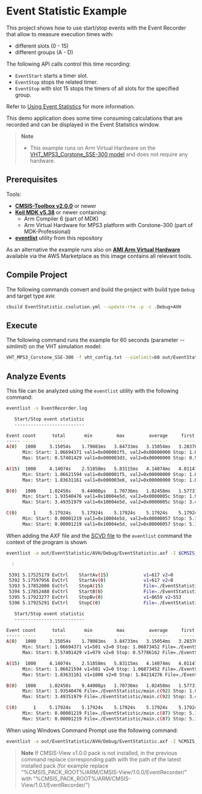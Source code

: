 # Event Statistic Example

This project shows how to use start/stop events with the Event Recorder that allow to measure execution times with:

- different slots (0 - 15)
- different groups (A - D)

The following API calls control this time recording:

- `EventStart` starts a timer slot.
- `EventStop` stops the related timer.
- `EventStop` with slot 15 stops the timers of all slots for the specified group.

Refer to [Using Event Statistics](https://arm-software.github.io/CMSIS-View/main/ev_stat.html#es_use) for more information.

This demo application does some time consuming calculations that are recorded
and can be displayed in the Event Statistics window.

> **Note**
> - This example runs on Arm Virtual Hardware on the [VHT_MPS3_Corstone_SSE-300 model](https://arm-software.github.io/AVH/main/simulation/html/Using.html)
and does not require any hardware.

## Prerequisites

Tools:

 - [**CMSIS-Toolbox v2.0.0**](https://github.com/Open-CMSIS-Pack/cmsis-toolbox/releases) or newer
 - [**Keil MDK v5.38**](https://www.keil.com/mdk5) or newer containing:
   - Arm Compiler 6 (part of MDK)
   - Arm Virtual Hardware for MPS3 platform with Corstone-300 (part of MDK-Professional)
 - [**eventlist**](https://github.com/ARM-software/CMSIS-View/releases/latest) utility from this repository

As an alternative the example runs also on [**AMI Arm Virtual Hardware**](https://aws.amazon.com/marketplace/search/results?searchTerms=Arm+Virtual+Hardware)
 available via the AWS Marketplace as this image contains all relevant tools.

## Compile Project

The following commands convert and build the project with build type `Debug` and target type `AVH`:

```sh
cbuild EventStatistic.csolution.yml --update-rte -p -c .Debug+AVH
```

## Execute

The following command runs the example for 60 seconds (parameter *--simlimit*) on the VHT simulation model:

```sh
VHT_MPS3_Corstone_SSE-300 -f vht_config.txt --simlimit=60 out/EventStatistic/AVH/Debug/EventStatistic.axf
```

## Analyze Events

This file can be analyzed using the `eventlist` utility with the following command:

```sh
eventlist -s EventRecorder.log

   Start/Stop event statistic
   --------------------------

Event count      total       min         max         average     first       last
----- -----      -----       ---         ---         -------     -----       ----
A(0)   1000     3.15054s    1.79081ms   3.84733ms   3.15054ms   3.28370ms   2.54044ms
      Min: Start: 1.06694371 val1=0x000001f5, val2=0x00000000 Stop: 1.06873452 val1=0x10004e5d, val2=0x0000003c
      Max: Start: 0.57401429 val1=0x000003d3, val2=0x00000000 Stop: 0.57786162 val1=0x10004e5d, val2=0x00000038

A(15)  1000     4.14074s    2.51858ms   5.83115ms   4.14074ms   4.01147ms   3.26821ms
      Min: Start: 1.06621594 val1=0x000001f5, val2=0x00000000 Stop: 1.06873452 val1=0x10004e5d, val2=0x0000003c
      Max: Start: 1.83631161 val1=0x000003e8, val2=0x00000000 Stop: 1.84214276 val1=0x10004e5d, val2=0x0000003c

B(0)   1000     1.02458s    9.44000µs   1.70736ms   1.02458ms   1.57731ms 707.89000µs
      Min: Start: 1.93540476 val1=0x10004e5d, val2=0x0000005c Stop: 1.93541420 val1=0x00000004, val2=0x00000003
      Max: Start: 3.49351979 val1=0x10004e5d, val2=0x0000005c Stop: 3.49522715 val1=0x00007fe5, val2=0x0000053d

C(0)      1     5.17924s    5.17924s    5.17924s    5.17924s    5.17924s    5.17924s
      Min: Start: 0.00001219 val1=0x10004e5d, val2=0x00000057 Stop: 5.17925291 val1=0x10004e5d, val2=0x00000067
      Max: Start: 0.00001219 val1=0x10004e5d, val2=0x00000057 Stop: 5.17925291 val1=0x10004e5d, val2=0x00000067
```

When adding the AXF file and the [SCVD file](https://arm-software.github.io/CMSIS-View/main/SCVD_Format.html) to the `eventlist`
command the context of the program is shown

```sh
eventlist -a out/EventStatistic/AVH/Debug/EventStatistic.axf -I $CMSIS_PACK_ROOT/ARM/CMSIS-View/1.0.0/EventRecorder/EventRecorder.scvd EventRecorder.log

  :

 5391 5.17525179 EvCtrl    StartAv(15)             v1=617 v2=0
 5392 5.17597956 EvCtrl    StartAv(0)              v1=617 v2=0
 5393 5.17852000 EvCtrl    StopA(15)               File=./EventStatistic/main.c(60)
 5394 5.17852488 EvCtrl    StartB(0)               File=./EventStatistic/main.c(92)
 5395 5.17923277 EvCtrl    StopBv(0)               v1=8659 v2=553
 5396 5.17925291 EvCtrl    StopC(0)                File=./EventStatistic/main.c(103)

   Start/Stop event statistic
   --------------------------

Event count      total       min         max         average     first       last
----- -----      -----       ---         ---         -------     -----       ----
A(0)   1000     3.15054s    1.79081ms   3.84733ms   3.15054ms   3.28370ms   2.54044ms
      Min: Start: 1.06694371 v1=501 v2=0 Stop: 1.06873452 File=./EventStatistic/main.c(60)
      Max: Start: 0.57401429 v1=979 v2=0 Stop: 0.57786162 File=./EventStatistic/main.c(56)

A(15)  1000     4.14074s    2.51858ms   5.83115ms   4.14074ms   4.01147ms   3.26821ms
      Min: Start: 1.06621594 v1=501 v2=0 Stop: 1.06873452 File=./EventStatistic/main.c(60)
      Max: Start: 1.83631161 v1=1000 v2=0 Stop: 1.84214276 File=./EventStatistic/main.c(60)

B(0)   1000     1.02458s    9.44000µs   1.70736ms   1.02458ms   1.57731ms 707.89000µs
      Min: Start: 1.93540476 File=./EventStatistic/main.c(92) Stop: 1.93541420 v1=4 v2=3
      Max: Start: 3.49351979 File=./EventStatistic/main.c(92) Stop: 3.49522715 v1=32741 v2=1341

C(0)      1     5.17924s    5.17924s    5.17924s    5.17924s    5.17924s    5.17924s
      Min: Start: 0.00001219 File=./EventStatistic/main.c(87) Stop: 5.17925291 File=./EventStatistic/main.c(103)
      Max: Start: 0.00001219 File=./EventStatistic/main.c(87) Stop: 5.17925291 File=./EventStatistic/main.c(103)
```

When using Windows Command Prompt use the following command: 
```sh
eventlist -a out/EventStatistic/AVH/Debug/EventStatistic.axf -I %CMSIS_PACK_ROOT%/ARM/CMSIS-View/1.0.0/EventRecorder/EventRecorder.scvd EventRecorder.log
```

> **Note**
> If CMSIS-View v1.0.0 pack is not installed, in the previous command replace corresponding path with the path of the latest installed pack
 (for example replace "%CMSIS_PACK_ROOT%/ARM/CMSIS-View/1.0.0/EventRecorder/" with "%CMSIS_PACK_ROOT%/ARM/CMSIS-View/1.0.1/EventRecorder/")